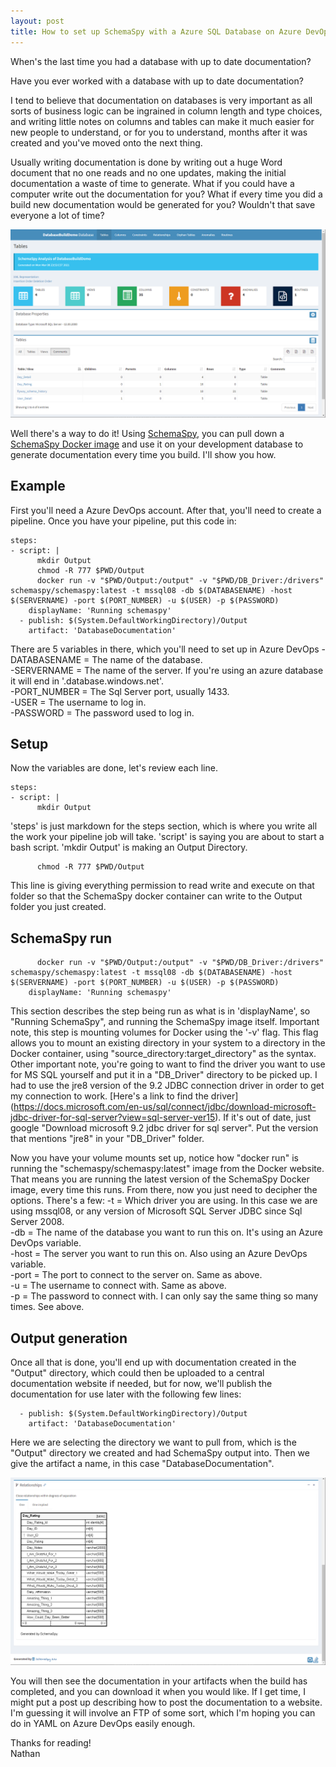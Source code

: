 ```yaml
---
layout: post
title: How to set up SchemaSpy with a Azure SQL Database on Azure DevOps
---
```


When's the last time you had a database with up to date documentation?

Have you ever worked with a database with up to date documentation?

I tend to believe that documentation on databases is very important as all sorts of business logic can be ingrained in column length and type choices, and writing little notes on columns and tables can make it much easier for new people to understand, or for you to understand, months after it was created and you've moved onto the next thing.

Usually writing documentation is done by writing out a huge Word document that no one reads and no one updates, making the initial documentation a waste of time to generate. What if you could have a computer write out the documentation for you? What if every time you did a build new documentation would be generated for you? Wouldn't that save everyone a lot of time?

![Would you like documentation like this?](/assets/SchemaSpyDoc_1.png)

Well there's a way to do it! Using [SchemaSpy](http://schemaspy.org/), you can pull down a [SchemaSpy Docker image](https://hub.docker.com/r/schemaspy/schemaspy/) and use it on your development database to generate documentation every time you build. I'll show you how.

## Example

First you'll need a Azure DevOps account. After that, you'll need to create a pipeline. Once you have your pipeline, put this code in:

```
steps:
- script: |
      mkdir Output
      chmod -R 777 $PWD/Output
      docker run -v "$PWD/Output:/output" -v "$PWD/DB_Driver:/drivers" schemaspy/schemaspy:latest -t mssql08 -db $(DATABASENAME) -host $(SERVERNAME) -port $(PORT_NUMBER) -u $(USER) -p $(PASSWORD)
    displayName: 'Running schemaspy'
  - publish: $(System.DefaultWorkingDirectory)/Output
    artifact: 'DatabaseDocumentation'
```

There are 5 variables in there, which you'll need to set up in Azure DevOps
-DATABASENAME = The name of the database. <br/>
-SERVERNAME = The name of the server. If you're using an azure database it will end in '.database.windows.net'. <br/>
-PORT_NUMBER = The Sql Server port, usually 1433. <br/>
-USER = The username to log in. <br/>
-PASSWORD = The password used to log in.

## Setup

Now the variables are done, let's review each line.

```
steps:
- script: |
      mkdir Output
```

'steps' is just markdown for the steps section, which is where you write all the work your pipeline job will take. 'script' is saying you are about to start a bash script. 'mkdir Output' is making an Output Directory.

```
      chmod -R 777 $PWD/Output
```
This line is giving everything permission to read write and execute on that folder so that the SchemaSpy docker container can write to the Output folder you just created.

## SchemaSpy run

```
      docker run -v "$PWD/Output:/output" -v "$PWD/DB_Driver:/drivers" schemaspy/schemaspy:latest -t mssql08 -db $(DATABASENAME) -host $(SERVERNAME) -port $(PORT_NUMBER) -u $(USER) -p $(PASSWORD)
    displayName: 'Running schemaspy'
```

This section describes the step being run as what is in 'displayName', so "Running SchemaSpy", and running the SchemaSpy image itself.
Important note, this step is mounting volumes for Docker using the '-v' flag. This flag allows you to mount an existing directory in your system to a directory in the Docker container, using "source_directory:target_directory" as the syntax. 
Other important note, you're going to want to find the driver you want to use for MS SQL yourself and put it in a "DB_Driver" directory to be picked up. I had to use the jre8 version of the 9.2 JDBC connection driver in order to get my connection to work. [Here's a link to find the driver] (https://docs.microsoft.com/en-us/sql/connect/jdbc/download-microsoft-jdbc-driver-for-sql-server?view=sql-server-ver15). If it's out of date, just google "Download microsoft 9.2 jdbc driver for sql server". Put the version that mentions "jre8" in your "DB_Driver" folder.

Now you have your volume mounts set up, notice how "docker run" is running the "schemaspy/schemaspy:latest" image from the Docker website. That means you are running the latest version of the SchemaSpy Docker image, every time this runs. From there, now you just need to decipher the options. There's a few:
    -t = Which driver you are using. In this case we are using mssql08, or any version of Microsoft SQL Server JDBC since Sql Server 2008.<br/>
    -db = The name of the database you want to run this on. It's using an Azure DevOps variable.<br/>
    -host = The server you want to run this on. Also using an Azure DevOps variable.<br/>
    -port = The port to connect to the server on. Same as above.<br/>
    -u = The username to connect with. Same as above.<br/>
    -p = The password to connect with. I can only say the same thing so many times. See above.

## Output generation

Once all that is done, you'll end up with documentation created in the "Output" directory, which could then be uploaded to a central documentation website if needed, but for now, we'll publish the documentation for use later with the following few lines:

```
  - publish: $(System.DefaultWorkingDirectory)/Output
    artifact: 'DatabaseDocumentation'
```

Here we are selecting the directory we want to pull from, which is the "Output" directory we created and had SchemaSpy output into. Then we give the artifact a name, in this case "DatabaseDocumentation".

![Here's how a diagram looks.](/assets/SchemaSpyDoc_2.png)

You will then see the documentation in your artifacts when the build has completed, and you can download it when you would like. If I get time, I might put a post up describing how to post the documentation to a website. I'm guessing it will involve an FTP of some sort, which I'm hoping you can do in YAML on Azure DevOps easily enough.

Thanks for reading! <br/>
Nathan
